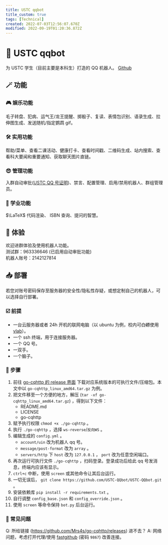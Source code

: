 ```yaml
---
title: USTC qqbot
title_custom: true
tags: [Technical]
created: 2022-07-03T12:56:07.670Z
modified: 2022-09-19T01:20:36.872Z
---
```


# 🐧 USTC qqbot
为 USTC 学生（目前主要是本科生）打造的 QQ 机器人。 [Github](https://github.com/USTC-QQbot/USTC-QQbot)

## 🪄 功能
### 🎮 娱乐功能
毛子转盘、犯病、运气王/龙王提醒、掷骰子、复读、表情包识别、语录生成、拉伸图生成、发送随机/指定鹦鹉 gif。

### 🛠️ 实用功能
帮助/菜单、查看二课活动、健康打卡、查看时间戳、二维码生成、站内搜索、查看科大要闻和重要通知、获取聊天图片直链。

### 😎 管理功能
入群自动审批([USTC QQ 号证明](https://qq.ustc.life/))、禁言、配置管理、启用/禁用机器人、群组管理员。

### 📖 学业功能
$\LaTeX$ 代码渲染、 ISBN 查询、提问的智慧。

## 👀 体验
欢迎进群体验及使用机器人功能。  
测试群：963336646 (已启用自动审批功能)  
机器人账号：2142127814

## 📥 部署
若您对账号密码保存至服务器的安全性/隐私性存疑，或想定制自己的机器人，可以选择自行部署。

### ☑️ 前提
* 一台云服务器或者 24h 开机的联网电脑（以 ubuntu 为例，校内可~~白嫖~~使用 [vlab](https://vlab.ustc.edu.cn/)）。
* 一个 ssh 终端，用于连接服务器。
* 一个 QQ 号。
* 一双手。
* 一个脑子。

### 🚩 步骤
1. 前往 [go-cqhttp 的 release 界面](https://github.com/Mrs4s/go-cqhttp/releases) 下载对应系统版本的可执行文件/压缩包。本文中以 `go-cqhttp_linux_amd64.tar.gz` 为例。
2. 把文件移至一个方便的地方，解压 (`tar -xf go-cqhttp_linux_amd64.tar.gz`) ，得到以下文件：
    * README.md
    * LICENSE
    * go-cqhttp
3. 赋予执行权限 `chmod +x ./go-cqhttp` 。
4. 执行 `./go-cqhttp` ，选择 `ws-reverse`/`反向WS` 。
5. 编辑生成的 `config.yml` 。
    * `account/uin` 改为机器人 qq 号。
    * `message/post-format` 改为 `array` 。
    * `servers/http` 下 `host` 改为 `127.0.0.1` ， `port` 改为任意空闲端口。
6. 再次运行可执行文件 `./go-cqhttp` ，扫码登录。登录成功后给此 qq 号发消息，终端内应该有显示。
7. `ctrl+c` 中断，使用 `screen` 或其他命令让其后台运行。
8. 一切无误后， `git clone https://github.com/USTC-QQbot/USTC-QQbot.git` 。
9. 安装依赖库 `pip install -r requirements.txt` 。
10. 自行调整 `config_base.json` 和 `config_override.json` 。
11. 使用 `screen` 等命令保持 `bot.py` 后台运行。

### 🤔 常见问题
Q: 所给链接 (https://github.com/Mrs4s/go-cqhttp/releases) 进不去？
A: 网络问题，考虑打开代理/使用 [fastgithub](https://pro-2684.lanzouf.com/b011o8t7g) (密码 `9867`) 改善连接。



